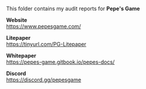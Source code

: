This folder contains my audit reports for **Pepe's Game**

**Website**  
https://www.pepesgame.com/

**Litepaper**  
https://tinyurl.com/PG-Litepaper

**Whitepaper**  
https://pepes-game.gitbook.io/pepes-docs/

**Discord**  
https://discord.gg/pepesgame
